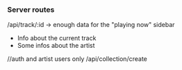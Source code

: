 ### Server routes

/api/track/:id -> enough data for the "playing now" sidebar

- Info about the current track
- Some infos about the artist

//auth and artist users only
/api/collection/create
